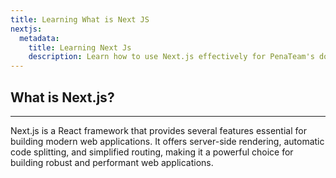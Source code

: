 ```yaml
---
title: Learning What is Next JS
nextjs:
  metadata:
    title: Learning Next Js
    description: Learn how to use Next.js effectively for PenaTeam's documentation.
---
```


## What is Next.js?
---

Next.js is a React framework that provides several features essential for building modern web applications. It offers server-side rendering, automatic code splitting, and simplified routing, making it a powerful choice for building robust and performant web applications.